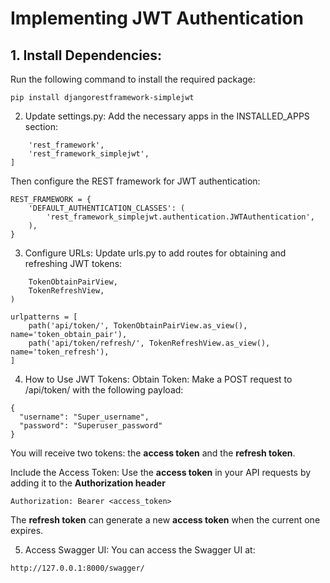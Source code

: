 # Implementing JWT Authentication

## 1. Install Dependencies:
Run the following command to install the required package:
```
pip install djangorestframework-simplejwt
```

2. Update settings.py:
Add the necessary apps in the INSTALLED_APPS section:
```INSTALLED_APPS = [
    'rest_framework',
    'rest_framework_simplejwt',
]
```
Then configure the REST framework for JWT authentication:
```
REST_FRAMEWORK = {
    'DEFAULT_AUTHENTICATION_CLASSES': (
        'rest_framework_simplejwt.authentication.JWTAuthentication',
    ),
}
```
3. Configure URLs:
Update urls.py to add routes for obtaining and refreshing JWT tokens:

```from rest_framework_simplejwt.views import (
    TokenObtainPairView,
    TokenRefreshView,
)

urlpatterns = [
    path('api/token/', TokenObtainPairView.as_view(), name='token_obtain_pair'),
    path('api/token/refresh/', TokenRefreshView.as_view(), name='token_refresh'),
]
```
4. How to Use JWT Tokens:
Obtain Token:
Make a POST request to /api/token/ with the following payload:

```
{
  "username": "Super_username",
  "password": "Superuser_password"
}
```
You will receive two tokens: the **access token** and the **refresh token**.

Include the Access Token:
Use the **access token** in your API requests by adding it to the **Authorization header**
```
Authorization: Bearer <access_token> 
```
The **refresh token** can generate a new **access token** when the current one expires.

5. Access Swagger UI:
You can access the Swagger UI at:

`http://127.0.0.1:8000/swagger/`
